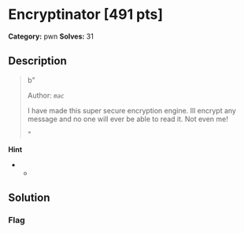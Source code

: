 # Encryptinator [491 pts]

**Category:** pwn
**Solves:** 31

## Description
>b"<p>Author: <code>_mac_</code></p><p>I have made this super secure encryption engine. Ill encrypt any message and no one will ever be able to read it. Not even me!</p>"

**Hint**
* -

## Solution

### Flag

